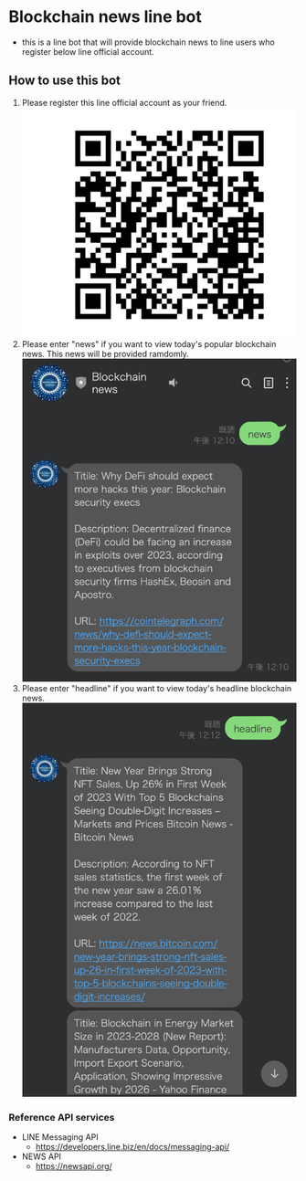 # Blockchain news line bot
- this is a line bot that will provide blockchain news to line users who register below line official account.

## How to use this bot
1. Please register this line official account as your friend.
![QR_CODE](./img/qr_code.png)
2. Please enter "news" if you want to view today's popular blockchain news. This news will be provided ramdomly.
![NEWS](./img/news.png)
3. Please enter "headline" if you want to view today's headline blockchain news.
![HEADLINE](./img/headline.png)

### Reference API services
- LINE Messaging API
    - https://developers.line.biz/en/docs/messaging-api/
- NEWS API
    - https://newsapi.org/